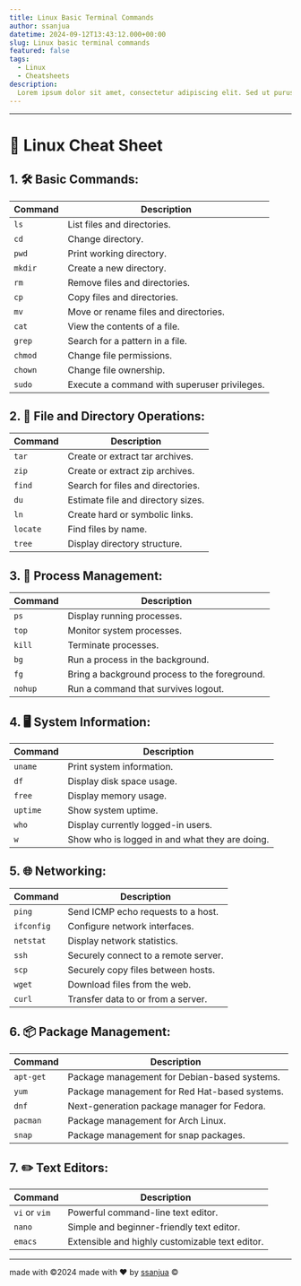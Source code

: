 ```yaml
---
title: Linux Basic Terminal Commands
author: ssanjua
datetime: 2024-09-12T13:43:12.000+00:00
slug: Linux basic terminal commands
featured: false
tags:
  - Linux
  - Cheatsheets
description:
  Lorem ipsum dolor sit amet, consectetur adipiscing elit. Sed ut purus eget sapien.
---
```

---

# 🐧 Linux Cheat Sheet

## 1. 🛠️ Basic Commands:

| Command   | Description                                |
|-----------|--------------------------------------------|
| `ls`      | List files and directories.                |
| `cd`      | Change directory.                          |
| `pwd`     | Print working directory.                   |
| `mkdir`   | Create a new directory.                    |
| `rm`      | Remove files and directories.              |
| `cp`      | Copy files and directories.                |
| `mv`      | Move or rename files and directories.      |
| `cat`     | View the contents of a file.               |
| `grep`    | Search for a pattern in a file.            |
| `chmod`   | Change file permissions.                   |
| `chown`   | Change file ownership.                     |
| `sudo`    | Execute a command with superuser privileges.|
## 2. 📂 File and Directory Operations:

| Command   | Description                                |
|-----------|--------------------------------------------|
| `tar`     | Create or extract tar archives.            |
| `zip`     | Create or extract zip archives.            |
| `find`    | Search for files and directories.          |
| `du`      | Estimate file and directory sizes.         |
| `ln`      | Create hard or symbolic links.             |
| `locate`  | Find files by name.                        |
| `tree`    | Display directory structure.               |
## 3. 🚦 Process Management:

| Command   | Description                                |
|-----------|--------------------------------------------|
| `ps`      | Display running processes.                 |
| `top`     | Monitor system processes.                  |
| `kill`    | Terminate processes.                       |
| `bg`      | Run a process in the background.           |
| `fg`      | Bring a background process to the foreground. |
| `nohup`   | Run a command that survives logout.        |
## 4. 🖥️ System Information:

| Command   | Description                                |
|-----------|--------------------------------------------|
| `uname`   | Print system information.                  |
| `df`      | Display disk space usage.                  |
| `free`    | Display memory usage.                      |
| `uptime`  | Show system uptime.                        |
| `who`     | Display currently logged-in users.         |
| `w`       | Show who is logged in and what they are doing. |
## 5. 🌐 Networking:

| Command   | Description                                |
|-----------|--------------------------------------------|
| `ping`    | Send ICMP echo requests to a host.         |
| `ifconfig`| Configure network interfaces.              |
| `netstat` | Display network statistics.                |
| `ssh`     | Securely connect to a remote server.       |
| `scp`     | Securely copy files between hosts.         |
| `wget`    | Download files from the web.               |
| `curl`    | Transfer data to or from a server.         |
## 6. 📦 Package Management:

| Command   | Description                                |
|-----------|--------------------------------------------|
| `apt-get` | Package management for Debian-based systems.|
| `yum`     | Package management for Red Hat-based systems.|
| `dnf`     | Next-generation package manager for Fedora. |
| `pacman`  | Package management for Arch Linux.         |
| `snap`    | Package management for snap packages.      |
## 7. ✏️ Text Editors:

| Command   | Description                                |
|-----------|--------------------------------------------|
| `vi` or `vim` | Powerful command-line text editor.     |
| `nano`    | Simple and beginner-friendly text editor.  |
| `emacs`   | Extensible and highly customizable text editor. |

---
made with ©2024 made with ❤️ by [ssanjua](http://www.github.com/ssanjua) © 